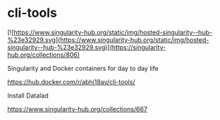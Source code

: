 # cli-tools

[![https://www.singularity-hub.org/static/img/hosted-singularity--hub-%23e32929.svg](https://www.singularity-hub.org/static/img/hosted-singularity--hub-%23e32929.svg)](https://singularity-hub.org/collections/806)

Singularity and Docker containers for day to day life


https://hub.docker.com/r/abhi18av/cli-tools/

Install Datalad

https://www.singularity-hub.org/collections/667


